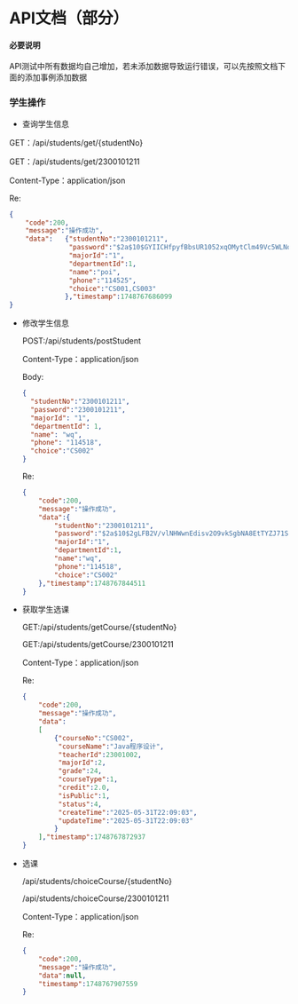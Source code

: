 # API文档（部分）

#### 必要说明

API测试中所有数据均自己增加，若未添加数据导致运行错误，可以先按照文档下面的添加事例添加数据

### 学生操作

- 查询学生信息

GET：/api/students/get/{studentNo}

GET：/api/students/get/2300101211

Content-Type：application/json

Re:

```json
{
    "code":200,
    "message":"操作成功",
    "data":	  {"studentNo":"2300101211",
               "password":"$2a$10$GYIICHfpyfBbsUR1052xqOMytClm49Vc5WLNqIQhrc06FBzmeFYjy",
               "majorId":"1",
               "departmentId":1,
               "name":"poi",
               "phone":"114525",
               "choice":"CS001,CS003"
              },"timestamp":1748767686099
}
```

- 修改学生信息

  POST:/api/students/postStudent

  Content-Type：application/json

  Body:

  ```json
  {
    "studentNo":"2300101211",
    "password":"2300101211",
    "majorId": "1",
    "departmentId": 1,
    "name": "wq",
    "phone": "114518",
    "choice":"CS002"
  }
  ```

  Re:

  ```json
  {
      "code":200,
      "message":"操作成功",
      "data":{
          "studentNo":"2300101211",
          "password":"$2a$10$2gLFB2V/vlNHWwnEdisv2O9vkSgbNA8EtTYZJ71ScOfTGuoryzR4m",
          "majorId":"1",
          "departmentId":1,
          "name":"wq",
          "phone":"114518",
          "choice":"CS002"
      },"timestamp":1748767844511
  }
  ```

  

- 获取学生选课

  GET:/api/students/getCourse/{studentNo}

  GET:/api/students/getCourse/2300101211

  Content-Type：application/json

  Re:

  ```json
  {
      "code":200,
      "message":"操作成功",
      "data":
      [
          {"courseNo":"CS002",
           "courseName":"Java程序设计",
           "teacherId":23001002,
           "majorId":2,
           "grade":24,
           "courseType":1,
           "credit":2.0,
           "isPublic":1,
           "status":4,
           "createTime":"2025-05-31T22:09:03",
           "updateTime":"2025-05-31T22:09:03"
          }
      ],"timestamp":1748767872937
  }
  ```

- 选课

  /api/students/choiceCourse/{studentNo}

  /api/students/choiceCourse/2300101211

  Content-Type：application/json

  Re:

  ```json
  {
      "code":200,
      "message":"操作成功",
      "data":null,
      "timestamp":1748767907559
  }
  ```

  

